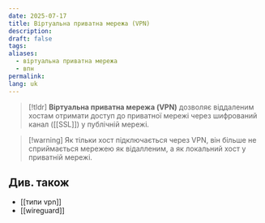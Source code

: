 ```yaml
---
date: 2025-07-17
title: Віртуальна приватна мережа (VPN)
description: 
draft: false
tags: 
aliases:
  - віртуальна приватна мережа
  - впн
permalink: 
lang: uk
---
```


> [!tldr]
> **Віртуальна приватна мережа (VPN)** дозволяє віддаленим хостам отримати доступ до приватної мережі через шифрований канал ([[SSL]]) у публічній мережі.

> [!warning] Як тільки хост підключається через VPN, він більше не сприймається мережею як відалленим, а як локальний хост у приватній мережі.


## Див. також

- [[типи vpn]]
- [[wireguard]]